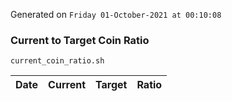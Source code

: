 Generated on `Friday 01-October-2021 at 00:10:08`

### Current to Target Coin Ratio
`current_coin_ratio.sh`

Date|Current|Target|Ratio
---|---|---|---
